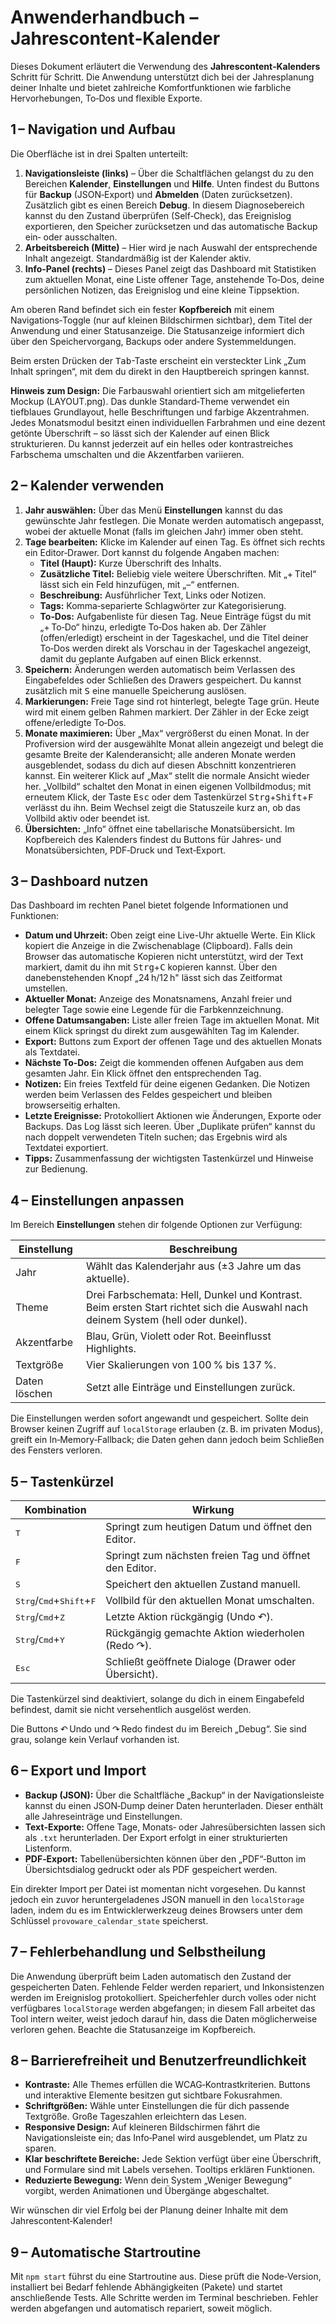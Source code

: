 # Anwenderhandbuch – Jahrescontent‑Kalender

Dieses Dokument erläutert die Verwendung des **Jahrescontent‑Kalenders** Schritt für Schritt. Die Anwendung unterstützt dich bei der Jahresplanung deiner Inhalte und bietet zahlreiche Komfortfunktionen wie farbliche Hervorhebungen, To‑Dos und flexible Exporte.

## 1 – Navigation und Aufbau

Die Oberfläche ist in drei Spalten unterteilt:

1. **Navigationsleiste (links)** – Über die Schaltflächen gelangst du zu den Bereichen **Kalender**, **Einstellungen** und **Hilfe**. Unten findest du Buttons für **Backup** (JSON‑Export) und **Abmelden** (Daten zurücksetzen).
   Zusätzlich gibt es einen Bereich **Debug**. In diesem Diagnosebereich kannst du den Zustand überprüfen (Self‑Check), das Ereignislog exportieren, den Speicher zurücksetzen und das automatische Backup ein‑ oder ausschalten.
2. **Arbeitsbereich (Mitte)** – Hier wird je nach Auswahl der entsprechende Inhalt angezeigt. Standardmäßig ist der Kalender aktiv.
3. **Info‑Panel (rechts)** – Dieses Panel zeigt das Dashboard mit Statistiken zum aktuellen Monat, eine Liste offener Tage, anstehende To‑Dos, deine persönlichen Notizen, das Ereignislog und eine kleine Tippsektion.

Am oberen Rand befindet sich ein fester **Kopfbereich** mit einem Navigations‑Toggle (nur auf kleinen Bildschirmen sichtbar), dem Titel der Anwendung und einer Statusanzeige. Die Statusanzeige informiert dich über den Speichervorgang, Backups oder andere Systemmeldungen.

Beim ersten Drücken der <kbd>Tab</kbd>-Taste erscheint ein versteckter Link „Zum Inhalt springen“, mit dem du direkt in den Hauptbereich springen kannst.

**Hinweis zum Design:** Die Farbauswahl orientiert sich am mitgelieferten Mockup (LAYOUT.png). Das dunkle Standard‑Theme verwendet ein tiefblaues Grundlayout, helle Beschriftungen und farbige Akzentrahmen. Jedes Monatsmodul besitzt einen individuellen Farbrahmen und eine dezent getönte Überschrift – so lässt sich der Kalender auf einen Blick strukturieren. Du kannst jederzeit auf ein helles oder kontrastreiches Farbschema umschalten und die Akzentfarben variieren.

## 2 – Kalender verwenden

1. **Jahr auswählen:** Über das Menü **Einstellungen** kannst du das gewünschte Jahr festlegen. Die Monate werden automatisch angepasst, wobei der aktuelle Monat (falls im gleichen Jahr) immer oben steht.
2. **Tage bearbeiten:** Klicke im Kalender auf einen Tag. Es öffnet sich rechts ein Editor‑Drawer. Dort kannst du folgende Angaben machen:
   - **Titel (Haupt):** Kurze Überschrift des Inhalts.
   - **Zusätzliche Titel:** Beliebig viele weitere Überschriften. Mit „+ Titel“ lässt sich ein Feld hinzufügen, mit „–“ entfernen.
   - **Beschreibung:** Ausführlicher Text, Links oder Notizen.
   - **Tags:** Komma‑separierte Schlagwörter zur Kategorisierung.
   - **To‑Dos:** Aufgabenliste für diesen Tag. Neue Einträge fügst du mit „+ To‑Do“ hinzu, erledigte To‑Dos haken ab. Der Zähler (offen/erledigt) erscheint in der Tageskachel, und die Titel deiner To‑Dos werden direkt als Vorschau in der Tageskachel angezeigt, damit du geplante Aufgaben auf einen Blick erkennst.
3. **Speichern:** Änderungen werden automatisch beim Verlassen des Eingabefeldes oder Schließen des Drawers gespeichert. Du kannst zusätzlich mit <kbd>S</kbd> eine manuelle Speicherung auslösen.
4. **Markierungen:** Freie Tage sind rot hinterlegt, belegte Tage grün. Heute wird mit einem gelben Rahmen markiert. Der Zähler in der Ecke zeigt offene/erledigte To‑Dos.
5. **Monate maximieren:** Über „Max“ vergrößerst du einen Monat. In der Profiversion wird der ausgewählte Monat allein angezeigt und belegt die gesamte Breite der Kalenderansicht; alle anderen Monate werden ausgeblendet, sodass du dich auf diesen Abschnitt konzentrieren kannst. Ein weiterer Klick auf „Max“ stellt die normale Ansicht wieder her. „Vollbild“ schaltet den Monat in einen eigenen Vollbildmodus; mit erneutem Klick, der Taste <kbd>Esc</kbd> oder dem Tastenkürzel <kbd>Strg</kbd>+<kbd>Shift</kbd>+<kbd>F</kbd> verlässt du ihn. Beim Wechsel zeigt die Statuszeile kurz an, ob das Vollbild aktiv oder beendet ist.
6. **Übersichten:** „Info“ öffnet eine tabellarische Monatsübersicht. Im Kopfbereich des Kalenders findest du Buttons für Jahres‑ und Monatsübersichten, PDF‑Druck und Text‑Export.

## 3 – Dashboard nutzen

Das Dashboard im rechten Panel bietet folgende Informationen und Funktionen:

* **Datum und Uhrzeit:** Oben zeigt eine Live-Uhr aktuelle Werte. Ein Klick kopiert die Anzeige in die Zwischenablage (Clipboard). Falls dein Browser das automatische Kopieren nicht unterstützt, wird der Text markiert, damit du ihn mit <kbd>Strg</kbd>+<kbd>C</kbd> kopieren kannst. Über den danebenstehenden Knopf „24 h/12 h" lässt sich das Zeitformat umstellen.
* **Aktueller Monat:** Anzeige des Monatsnamens, Anzahl freier und belegter Tage sowie eine Legende für die Farbkennzeichnung.
* **Offene Datumsangaben:** Liste aller freien Tage im aktuellen Monat. Mit einem Klick springst du direkt zum ausgewählten Tag im Kalender.
* **Export:** Buttons zum Export der offenen Tage und des aktuellen Monats als Textdatei.
* **Nächste To‑Dos:** Zeigt die kommenden offenen Aufgaben aus dem gesamten Jahr. Ein Klick öffnet den entsprechenden Tag.
* **Notizen:** Ein freies Textfeld für deine eigenen Gedanken. Die Notizen werden beim Verlassen des Feldes gespeichert und bleiben browserseitig erhalten.
* **Letzte Ereignisse:** Protokolliert Aktionen wie Änderungen, Exporte oder Backups. Das Log lässt sich leeren. Über „Duplikate prüfen“ kannst du nach doppelt verwendeten Titeln suchen; das Ergebnis wird als Textdatei exportiert.
* **Tipps:** Zusammenfassung der wichtigsten Tastenkürzel und Hinweise zur Bedienung.

## 4 – Einstellungen anpassen

Im Bereich **Einstellungen** stehen dir folgende Optionen zur Verfügung:

| Einstellung      | Beschreibung                                          |
|-----------------|--------------------------------------------------------|
| Jahr            | Wählt das Kalenderjahr aus (±3 Jahre um das aktuelle).|
| Theme           | Drei Farbschemata: Hell, Dunkel und Kontrast. Beim ersten Start richtet sich die Auswahl nach deinem System (hell oder dunkel). |
| Akzentfarbe     | Blau, Grün, Violett oder Rot. Beeinflusst Highlights. |
| Textgröße       | Vier Skalierungen von 100 % bis 137 %.                 |
| Daten löschen   | Setzt alle Einträge und Einstellungen zurück.         |

Die Einstellungen werden sofort angewandt und gespeichert. Sollte dein Browser keinen Zugriff auf `localStorage` erlauben (z. B. im privaten Modus), greift ein In‑Memory‑Fallback; die Daten gehen dann jedoch beim Schließen des Fensters verloren.

## 5 – Tastenkürzel

| Kombination | Wirkung                                                 |
|-------------|---------------------------------------------------------|
| <kbd>T</kbd> | Springt zum heutigen Datum und öffnet den Editor.        |
| <kbd>F</kbd> | Springt zum nächsten freien Tag und öffnet den Editor.    |
| <kbd>S</kbd> | Speichert den aktuellen Zustand manuell.                 |
| <kbd>Strg</kbd>/<kbd>Cmd</kbd>+<kbd>Shift</kbd>+<kbd>F</kbd> | Vollbild für den aktuellen Monat umschalten. |
| <kbd>Strg</kbd>/<kbd>Cmd</kbd>+<kbd>Z</kbd> | Letzte Aktion rückgängig (Undo ↶). |
| <kbd>Strg</kbd>/<kbd>Cmd</kbd>+<kbd>Y</kbd> | Rückgängig gemachte Aktion wiederholen (Redo ↷). |
| <kbd>Esc</kbd> | Schließt geöffnete Dialoge (Drawer oder Übersicht).      |

Die Tastenkürzel sind deaktiviert, solange du dich in einem Eingabefeld befindest, damit sie nicht versehentlich ausgelöst werden.

Die Buttons ↶ Undo und ↷ Redo findest du im Bereich „Debug“. Sie sind grau, solange kein Verlauf vorhanden ist.

## 6 – Export und Import

* **Backup (JSON):** Über die Schaltfläche „Backup“ in der Navigationsleiste kannst du einen JSON‑Dump deiner Daten herunterladen. Dieser enthält alle Jahreseinträge und Einstellungen.
* **Text‑Exporte:** Offene Tage, Monats‑ oder Jahresübersichten lassen sich als `.txt` herunterladen. Der Export erfolgt in einer strukturierten Listenform.
* **PDF‑Export:** Tabellenübersichten können über den „PDF“‑Button im Übersichtsdialog gedruckt oder als PDF gespeichert werden.

Ein direkter Import per Datei ist momentan nicht vorgesehen. Du kannst jedoch ein zuvor heruntergeladenes JSON manuell in den `localStorage` laden, indem du es im Entwicklerwerkzeug deines Browsers unter dem Schlüssel `provoware_calendar_state` speicherst.

## 7 – Fehlerbehandlung und Selbstheilung

Die Anwendung überprüft beim Laden automatisch den Zustand der gespeicherten Daten. Fehlende Felder werden repariert, und Inkonsistenzen werden im Ereignislog protokolliert. Speicherfehler durch volles oder nicht verfügbares `localStorage` werden abgefangen; in diesem Fall arbeitet das Tool intern weiter, weist jedoch darauf hin, dass die Daten möglicherweise verloren gehen. Beachte die Statusanzeige im Kopfbereich.

## 8 – Barrierefreiheit und Benutzerfreundlichkeit

* **Kontraste:** Alle Themes erfüllen die WCAG‑Kontrastkriterien. Buttons und interaktive Elemente besitzen gut sichtbare Fokusrahmen.
* **Schriftgrößen:** Wähle unter Einstellungen die für dich passende Textgröße. Große Tageszahlen erleichtern das Lesen.
* **Responsive Design:** Auf kleineren Bildschirmen fährt die Navigationsleiste ein; das Info‑Panel wird ausgeblendet, um Platz zu sparen.
* **Klar beschriftete Bereiche:** Jede Sektion verfügt über eine Überschrift, und Formulare sind mit Labels versehen. Tooltips erklären Funktionen.
* **Reduzierte Bewegung:** Wenn dein System „Weniger Bewegung“ vorgibt, werden Animationen und Übergänge abgeschaltet.

Wir wünschen dir viel Erfolg bei der Planung deiner Inhalte mit dem Jahrescontent‑Kalender!

## 9 – Automatische Startroutine

Mit `npm start` führst du eine Startroutine aus. Diese prüft die Node‑Version, installiert bei Bedarf fehlende Abhängigkeiten (Pakete) und startet anschließende Tests. Alle Schritte werden im Terminal beschrieben. Fehler werden abgefangen und automatisch repariert, soweit möglich.
